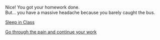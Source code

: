 Nice! You got your homework done.   
But... you have a massive headache because you barely caught the bus.  

[Sleep in Class](question-1-option-1.md)  
  
[Go through the pain and continue your work](question-1-option-2.md)

